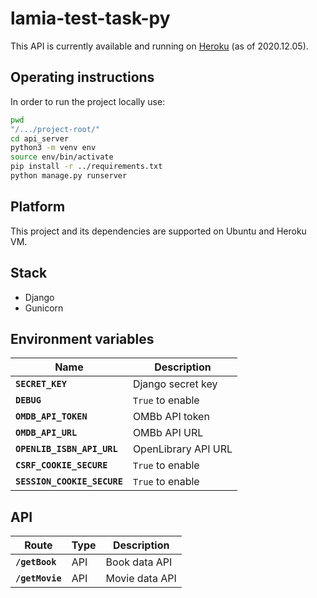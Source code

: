 # lamia-test-task-py

This API is currently available and running on [Heroku](https://lamia-py-api.herokuapp.com/) (as of 2020.12.05).

## Operating instructions

In order to run the project locally use:

```bash
pwd
"/.../project-root/"
cd api_server
python3 -m venv env
source env/bin/activate
pip install -r ../requirements.txt
python manage.py runserver
```

## Platform

This project and its dependencies are supported on Ubuntu and Heroku VM.

## Stack

- Django
- Gunicorn

## Environment variables

| Name                        | Description         |
| --------------------------- | ------------------- |
| **`SECRET_KEY`**            | Django secret key   |
| **`DEBUG`**                 | `True` to enable    |
| **`OMDB_API_TOKEN`**        | OMBb API token      |
| **`OMDB_API_URL`**          | OMBb API URL        |
| **`OPENLIB_ISBN_API_URL`**  | OpenLibrary API URL |
| **`CSRF_COOKIE_SECURE`**    | `True` to enable    |
| **`SESSION_COOKIE_SECURE`** | `True` to enable    |

## API

| Route           | Type | Description    |
| --------------- | ---- | -------------- |
| **`/getBook`**  | API  | Book data API  |
| **`/getMovie`** | API  | Movie data API |
